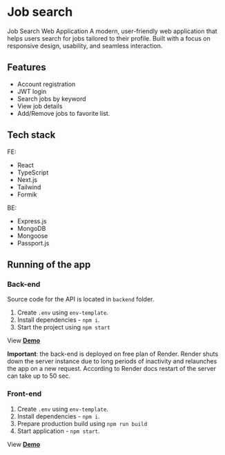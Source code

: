 # Job search

Job Search Web Application
A modern, user-friendly web application that helps users search for jobs tailored to their profile. Built with a focus on responsive design, usability, and seamless interaction.

## Features

- Account registration
- JWT login
- Search jobs by keyword
- View job details
- Add/Remove jobs to favorite list.

## Tech stack

FE:

- React
- TypeScript
- Next.js
- Tailwind
- Formik

BE:

- Express.js
- MongoDB
- Mongoose
- Passport.js

## Running of the app

### Back-end

Source code for the API is located in `backend` folder.

1. Create `.env` using `env-template`.
2. Install dependencies - `npm i`.
3. Start the project using `npm start`

View [**Demo**](https://job-search-api-4gyq.onrender.com)

**Important**: the back-end is deployed on free plan of Render. Render shuts down the server instance due to long periods of inactivity and relaunches the app on a new request. According to Render docs restart of the server can take up to 50 sec. 

### Front-end

1. Create `.env` using `env-template`.
2. Install dependencies - `npm i`.
3. Prepare production build using `npm run build`
4. Start application - `npm start`.

View [**Demo**](https://job-search-app-ruddy-six.vercel.app/jobs)
